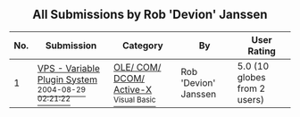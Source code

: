 ﻿<div align="center">

## All Submissions by Rob 'Devion' Janssen

</div>

No.  | Submission | Category | By   | User Rating
---- | ---------- | -------- | ---- | -----------
1 | [VPS \- Variable Plugin System<br /><sup>2004-08-29 02:21:22</sup>](https://github.com/Planet-Source-Code/rob-devion-janssen-vps-variable-plugin-system__1-56083) | [OLE/ COM/ DCOM/ Active\-X<br /><sup>Visual Basic</sup>](../ByCategory/ole-com-dcom-active-x__1-29.md) | Rob 'Devion' Janssen | 5.0 (10 globes from 2 users)
